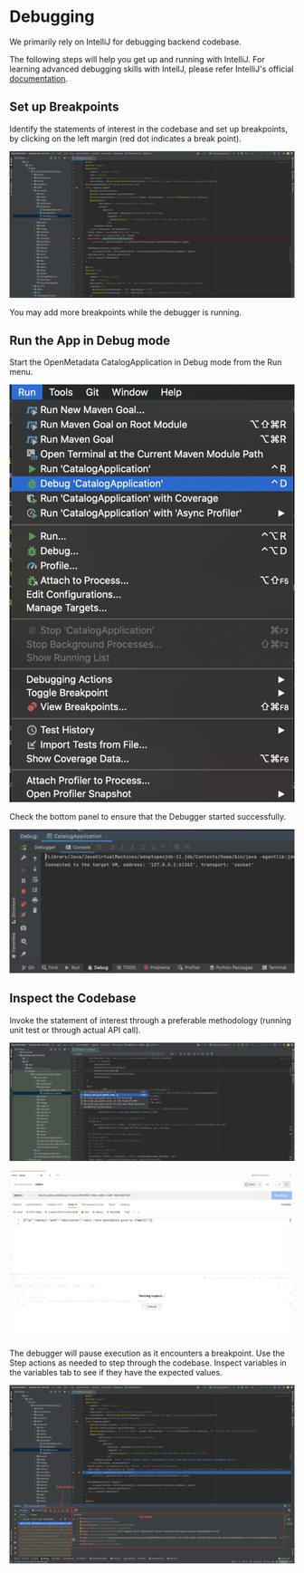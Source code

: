 # Debugging

We primarily rely on IntelliJ for debugging backend codebase. 

The following steps will help you get up and running with IntelliJ. 
For learning advanced debugging skills with IntellJ, please refer IntelliJ's official [documentation](https://www.jetbrains.com/help/idea/debugging-code.html).

## Set up Breakpoints

Identify the statements of interest in the codebase and set up breakpoints, by clicking on the left margin (red dot indicates a break point).

![Setting breakpoints](../../../../.gitbook/assets/breakpoint.png)

You may add more breakpoints while the debugger is running.

## Run the App in Debug mode

Start the OpenMetadata CatalogApplication in Debug mode from the Run menu.

![Run in Debug Mode](../../../../.gitbook/assets/run-debug.png)

Check the bottom panel to ensure that the Debugger started successfully.

![Check Debugger](../../../../.gitbook/assets/check-debugger.png)

## Inspect the Codebase

Invoke the statement of interest through a preferable methodology (running unit test or through actual API call).

![Running Test in Debug Mode](../../../../.gitbook/assets/test-debug.png)

![Make API Call](../../../../.gitbook/assets/make-api-call.png)

The debugger will pause execution as it encounters a breakpoint.
Use the Step actions as needed to step through the codebase.
Inspect variables in the variables tab to see if they have the expected values.

![Using Debugger](../../../../.gitbook/assets/use-debugger.png)
